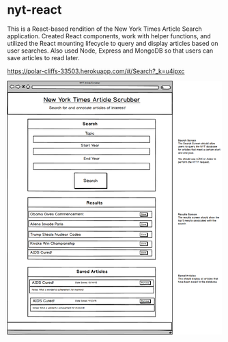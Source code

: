 # nyt-react

This is a React-based rendition of the New York Times Article Search application. Created React components, work with helper functions, and utilized the React mounting lifecycle to query and display articles based on user searches. Also used Node, Express and MongoDB so that users can save articles to read later.

https://polar-cliffs-33503.herokuapp.com/#/Search?_k=u4ipxc



![alt text](https://raw.githubusercontent.com/aabbatiello/nyt-react/master/public/assets/css/HW_Assignment.png)